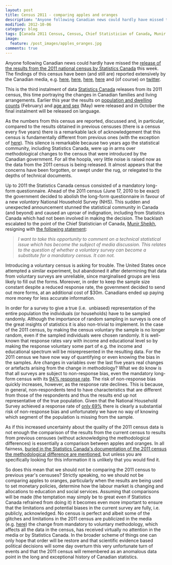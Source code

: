 ```yaml
---
layout: post
title: Census 2011 - comparing apples and oranges
description: "Anyone following Canadian news could hardly have missed the release of the results from the 2011 national census by Statistics Canada this week."
modified: 2012-10-06
category: blog
tags: [Canada 2011 Census, Census, Chief Statistician of Canada, Munir Sheikh, Statistics Canada]
image:
  feature: /post_images/apples_oranges.jpg
comments: true   
---
```

Anyone following Canadian news could hardly have missed the <a href="http://www12.statcan.gc.ca/census-recensement/index-eng.cfm">release of the results from the 2011 national census by Statistics Canada</a> this week. The findings of this census have been (and still are) reported extensively by the Canadian media, e.g. <a href="http://www.cbc.ca/news/canada/story/2012/09/19/census-data-families-households.html">here</a>, <a href="http://www.cbc.ca/news/interactives/cp-census/index-sept-highlights.html">here</a>, <a href="http://news.nationalpost.com/tag/census-canada-2011/">here</a>, <a href="http://www.theglobeandmail.com/news/politics/take-the-2011-census-family-quiz/article4553429/">here</a> and (of course) on <a href="https://twitter.com/i/#!/search/?q=%232011Census&amp;src=hash">twitter</a>.

This is the third instalment of data <a href="http://www.statcan.gc.ca/">Statistics Canada</a> releases from its 2011 census, this time portraying the changes in Canadian families and living arrangements. Earlier this year the results on <a href="http://www12.statcan.gc.ca/census-recensement/2011/rt-td/index-eng.cfm#tab1">population and dwelling counts</a> (February) and <a href="http://www12.statcan.gc.ca/census-recensement/2011/rt-td/index-eng.cfm#tab2">age and sex</a> (May) were released and in October the final instalment will be released on language.

As the numbers from this census are reported, discussed and, in particular, compared to the results obtained in previous censuses (there is a census every five years) there is a remarkable lack of acknowledgement that this census is fundamentally different from previous ones (with the exception of <a href="http://www.universityaffairs.ca/long-form-census-remains-hot-topic-for-canadian-researchers.aspx">here</a>). This silence is remarkable because two years ago the statistical community, including Statistics Canada, were up in arms over methodological changes to the census that were introduced by the Canadian government. For all the hoopla, very little noise is raised now as the data from the 2011 census is being released. It almost appears that the concerns have been forgotten, or swept under the rug, or relegated to the depths of technical documents.

Up to 2011 the Statistics Canada census consisted of a mandatory long-form questionnaire. Ahead of the 2011 census (June 17, 2010 to be exact) the government decided to abolish the long-form questionnaire in favour of a new <em>voluntary</em> National Household Survey (NHS). This sudden and unexpected announcement stunned the statistical community in Canada (and beyond) and caused an uproar of indignation, including from Statistics Canada which had not been involved in making the decision. The backlash escalated to the point of the Chief Statistician of Canada, <a href="http://en.wikipedia.org/wiki/Munir_Sheikh">Munir Sheikh</a>, resigning with <a href="http://www.theglobeandmail.com/news/politics/statistics-canada-chief-falls-on-sword-over-census/article1647348/">the following statement</a>:
<blockquote><em>I want to take this opportunity to comment on a technical statistical issue which has become the subject of media discussion. This relates to the question of whether a voluntary survey can become a substitute for a mandatory census. It can not.</em></blockquote>
Introducing a voluntary census is asking for trouble. The United States once attempted a similar experiment, but abandoned it after determining that data from voluntary surveys are unreliable, since marginalised groups are less likely to fill out the forms. Moreover, in order to keep the sample size constant despite a reduced response rate, the government decided to send out more forms, at an additional cost of $30m. Canadians ended up paying more money for less accurate information.

In order for a survey to give a true (i.e.  unbiased) representation of the entire population the individuals (or households) have to be sampled randomly. Although the importance of random sampling in surveys is one of the great insights of statistics it is also non-trivial to implement. In the case of the 2011 census, by making the census voluntary the sample is no longer random, even if the sampled individuals were chosen randomly. It is well-known that response rates vary with income and educational level so by making the response voluntary some part of e.g. the income and educational spectrum will be misrepresented in the resulting data. For the 2011 census we have now way of quantifying or even knowing the bias in the samples. Are changes in variables over the last five years real changes or artefacts arising from the change in methodology? What we do know is that all surveys are subject to non-response bias, even the mandatory long-form census with its <a href="http://www.statcan.gc.ca/survey-enquete/household-menages/nhs-enm-eng.htm">94% response rate</a>. The risk of non-response bias quickly increases, however, as the response rate declines. This is because, in general, non-respondents tend to have characteristics that are different from those of the respondents and thus the results end up not representative of the true population. Given that the National Household Survey achieved a response rate of <a href="http://www12.statcan.gc.ca/NHS-ENM/2011/ref/about-apropos/nhs-enm_r012-eng.cfm">only 69%</a> there is clearly a substantial risk of non-response bias and unfortunately we have no way of knowing which segment of the population is missing from the sample.

As if this increased uncertainty about the quality of the 2011 census data is not enough the comparison of the results from the current census to results from previous censuses (without acknowledging the methodological differences) is essentially a comparison between apples and oranges. In all fairness, <a href="http://www.statcan.gc.ca/survey-enquete/household-menages/nhs-enm-eng.htm">buried in the Statistics Canada's documentation of the 2011 census the methodological difference are mentioned</a>, but unless you are specifically looking for this information it is unlikely that you would find it.

So does this mean that we should not be comparing the 2011 census to previous year's censuses? Strictly speaking, no we should not be comparing apples to oranges, particularly when the results are being used to set monetary policies, determine how the labour market is changing and allocations to education and social services. Assuming that comparisons will be made (the temptation may simply be to great even if Statistics Canada refrained from doing it) it becomes even more important to ensure that the limitations and potential biases in the current survey are fully, i.e. publicly, acknowledged. No census is perfect and albeit some of the glitches and limitations in the 2011 census are publicized in the media (e.g. <a href="http://www.cbc.ca/news/canada/british-columbia/story/2012/09/19/census-same-sex-marriage-family.html">here</a>) the change from mandatory to voluntary methodology, which affects all the data in the census, has received virtually no attention in the media or by Statistics Canada. In the broader scheme of things one can only hope that order will be restore and that scientific evidence based political decisions will some day overturn this very unfortunate turn of events and that the 2011 census will remembered as an anomalous data point in the long and exceptional history of Canadian statistics.
